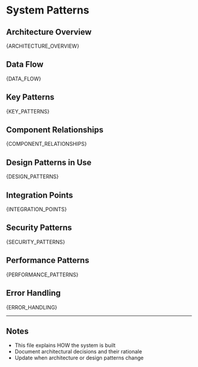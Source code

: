 # System Patterns

## Architecture Overview
{ARCHITECTURE_OVERVIEW}

## Data Flow
{DATA_FLOW}

## Key Patterns
{KEY_PATTERNS}

## Component Relationships
{COMPONENT_RELATIONSHIPS}

## Design Patterns in Use
{DESIGN_PATTERNS}

## Integration Points
{INTEGRATION_POINTS}

## Security Patterns
{SECURITY_PATTERNS}

## Performance Patterns
{PERFORMANCE_PATTERNS}

## Error Handling
{ERROR_HANDLING}

---

## Notes
- This file explains HOW the system is built
- Document architectural decisions and their rationale
- Update when architecture or design patterns change


